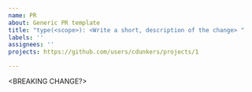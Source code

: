 ```yaml
---
name: PR
about: Generic PR template
title: "type(<scope>): <Write a short, description of the change> "
labels: ''
assignees: ''
projects: https://github.com/users/cdunkers/projects/1

---
```


<Provide a longer description of the change>

<BREAKING CHANGE?>

<Link to affected issue>
